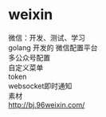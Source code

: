 # weixin
微信：开发、测试、学习<br/>
golang 开发的 微信配置平台<br/>
多公众号配置<br/>
自定义菜单<br/>
token<br/>
websocket即时通知<br/>
素材<br/>
http://bj.96weixin.com/<br/>